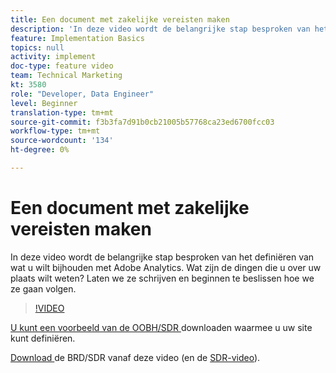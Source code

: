 ```yaml
---
title: Een document met zakelijke vereisten maken
description: 'In deze video wordt de belangrijke stap besproken van het definiëren van wat u wilt bijhouden met Adobe Analytics. Wat zijn de dingen die u over uw plaats wilt weten? Laten we ze schrijven en beginnen te beslissen hoe we ze gaan volgen. '
feature: Implementation Basics
topics: null
activity: implement
doc-type: feature video
team: Technical Marketing
kt: 3580
role: "Developer, Data Engineer"
level: Beginner
translation-type: tm+mt
source-git-commit: f3b3fa7d91b0cb21005b57768ca23ed6700fcc03
workflow-type: tm+mt
source-wordcount: '134'
ht-degree: 0%

---
```



# Een document met zakelijke vereisten maken

In deze video wordt de belangrijke stap besproken van het definiëren van wat u wilt bijhouden met Adobe Analytics. Wat zijn de dingen die u over uw plaats wilt weten? Laten we ze schrijven en beginnen te beslissen hoe we ze gaan volgen.

>[!VIDEO](https://video.tv.adobe.com/v/28758/?quality=12)

[U kunt een voorbeeld van de OOBH/SDR ](https://analytics.enablementadobe.com/files/brd-sdr-sample-template.xlsx) downloaden waarmee u uw site kunt definiëren.

[Download ](https://analytics.enablementadobe.com/files/geometrixx-clothiers-brd-sdr.xlsx) de BRD/SDR vanaf deze video (en de  [SDR-video](creating-and-maintaining-an-sdr.md)).
